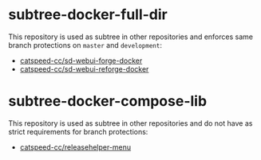 # subtree-docker-full-dir
This repository is used as subtree in other repositories and enforces same branch protections on `master` and `development`:
- [catspeed-cc/sd-webui-forge-docker](https://github.com/catspeed-cc/sd-webui-forge-docker)
- [catspeed-cc/sd-webui-reforge-docker](https://github.com/catspeed-cc/sd-webui-reforge-docker)

# subtree-docker-compose-lib
This repository is used as subtree in other repositories and do not have as strict requirements for branch protections:
- [catspeed-cc/releasehelper-menu](https://github.com/catspeed-cc/releasehelper-menu)
